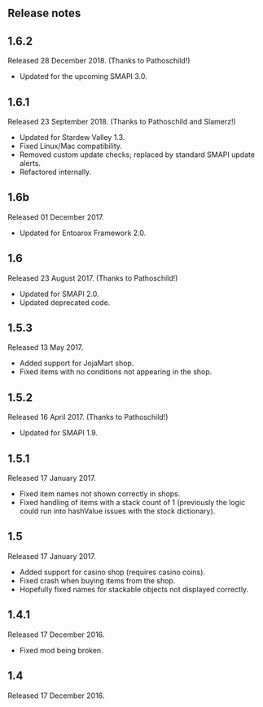 ## Release notes
## 1.6.2
Released 28 December 2018. (Thanks to Pathoschild!)

* Updated for the upcoming SMAPI 3.0.

## 1.6.1
Released 23 September 2018. (Thanks to Pathoschild and Slamerz!)

* Updated for Stardew Valley 1.3.
* Fixed Linux/Mac compatibility.
* Removed custom update checks; replaced by standard SMAPI update alerts.
* Refactored internally.

## 1.6b
Released 01 December 2017.

* Updated for Entoarox Framework 2.0.

## 1.6
Released 23 August 2017. (Thanks to Pathoschild!)

* Updated for SMAPI 2.0.
* Updated deprecated code.

## 1.5.3
Released 13 May 2017.

* Added support for JojaMart shop.
* Fixed items with no conditions not appearing in the shop.

## 1.5.2
Released 16 April 2017. (Thanks to Pathoschild!)

* Updated for SMAPI 1.9.

## 1.5.1
Released 17 January 2017.

* Fixed item names not shown correctly in shops.
* Fixed handling of items with a stack count of 1 (previously the logic could run into hashValue issues with the stock dictionary).

## 1.5
Released 17 January 2017.

* Added support for casino shop (requires casino coins).
* Fixed crash when buying items from the shop.
* Hopefully fixed names for stackable objects not displayed correctly.

## 1.4.1
Released 17 December 2016.

* Fixed mod being broken.

## 1.4
Released 17 December 2016.
